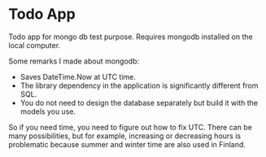 # Todo App
Todo app for mongo db test purpose.
Requires mongodb installed on the local computer.


Some remarks I made about mongodb:
* Saves DateTime.Now at UTC time.
* The library dependency in the application is significantly different from SQL.
* You do not need to design the database separately but build it with the models you use.

So if you need time, you need to figure out how to fix UTC. There can be many possibilities, but for example, 
increasing or decreasing hours is problematic because summer and winter time are also used in Finland.
